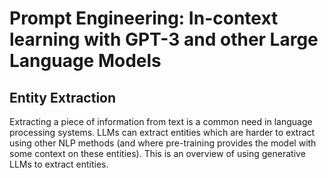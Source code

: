 # Prompt Engineering: In-context learning with GPT-3 and other Large Language Models 
## Entity Extraction
Extracting a piece of information from text is a common need in language processing systems. LLMs can extract entities which are harder to extract using other NLP methods (and where pre-training provides the model with some context on these entities). This is an overview of using generative LLMs to extract entities.

